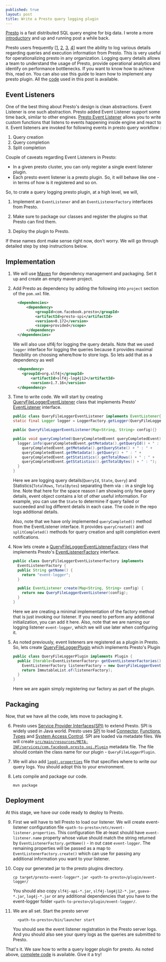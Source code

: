 ```yaml
---
published: true
layout: post
title: Write a Presto query logging plugin
---
```

[Presto](https://prestodb.io/) is a fast distributed SQL query engine for big data. I wrote a more [introductory](blog/presto-hdinsight/) and up and running post a while back.

Presto users frequently [[1](https://stackoverflow.com/questions/47286733/logging-all-presto-queries), [2](https://groups.google.com/forum/#!topic/presto-users/9jV7iOfdqeY), [3](https://groups.google.com/forum/#!topic/presto-users/zN2DFnzy5bs), [4](https://groups.google.com/forum/#!topic/presto-users/i1aG5LO40SY)] want the ability to log various details regarding queries and execution information from Presto. This is very useful for operationalizing presto in any organization. Logging query details allows a team to understand the usage of Presto, provide operational analytics and identify on performance bottlenecks. If you want to know how to achieve this, read on. You can also use this guide to learn how to implement any presto plugin. All the [code](https://github.com/dharmeshkakadia/presto-event-logger) used in this post is available. 

## Event Listeners

One of the best thing about Presto's design is clean abstractions. Event Listener is one such abstraction. Presto added Event Listener support some time back, similar to other engines. [Presto Event Listener](https://prestodb.io/docs/current/develop/event-listener.html) allows you to write custom functions that listens to events happening inside engine and react to it. Event listeners are invoked for following events in presto query workflow :

1. Query creation
2. Query completion
3. Split completion

Couple of caveats regarding Event Listeners in Presto:

* In a given presto cluster, you can only register a single event listener plugin.
* Each presto event listener is a presto plugin. So, it will behave like one - in terms of how is it registered and so on. 

So, to crate a query logging presto plugin, at a high level, we will,

1. Implement an `EventListener` and an `EventListenerFactory` interfaces from Presto. 

2. Make sure to package our classes and register the plugins so that Presto can find them. 

3. Deploy the plugin to Presto.

If these names dont make sense right now, don't worry. We will go through detailed step by step instructions below.

## Implementation

1. We will use [Maven](https://maven.apache.org/) for dependency management and packaging. Set it up and create an empty maven project.

2. Add Presto as dependency by adding the following into `project` section of the `pom.xml` file.

    ```xml
      <dependencies>
          <dependency>
              <groupId>com.facebook.presto</groupId>
              <artifactId>presto-spi</artifactId>
              <version>0.172</version>
              <scope>provided</scope>
          </dependency>
      </dependencies>
    ```  

    We will also use slf4j for logging the query details. Note that we used `logger` interface for logging the queries because it provides maximal flexibility on choosing where/how to store logs. So lets add that as a dependency as well
  
    ```xml
      <dependency>
        <groupId>org.slf4j</groupId>
            <artifactId>slf4j-log4j12</artifactId>
            <version>1.7.16</version>
      </dependency>
    ```

3. Time to write code. We will start by creating [QueryFileLoggerEventListener](https://github.com/dharmeshkakadia/presto-event-logger/blob/master/src/main/java/QueryFileLoggerEventListener.java) class that implements Presto' [EventListener](https://github.com/prestodb/presto/blob/master/presto-spi/src/main/java/com/facebook/presto/spi/eventlistener/EventListener.java) interface. 

    ```java
    public class QueryFileLoggerEventListener implements EventListener{
    static final Logger logger = LoggerFactory.getLogger(QueryFileLoggerEventListener.class);

    public QueryFileLoggerEventListener(Map<String, String> config){}

    public void queryCompleted(QueryCompletedEvent queryCompletedEvent) {
      logger.info(queryCompletedEvent.getMetadata().getQueryId() + " : " +
        queryCompletedEvent.getMetadata().getQueryState() + " : " +
        queryCompletedEvent.getMetadata().getQuery() + " : " +
        queryCompletedEvent.getStatistics().getTotalRows() + " : " +
        queryCompletedEvent.getStatistics().getTotalBytes() + " : ");
      }
    }
    ```

    Here we are logging query details(`QueryId`, `State`, `Query`) and Statistics(`TotalRows`, `TotalBytes`) separating them via ` : ` in a single log line. Note that here for the space reason I am showing only few query details, event object contains a lot of other useful information. For example, you can use the `State` to determine if query failed or succeeded and log different details in each case. The code in the repo logs additional details.

    Also, note that we have only implemented `queryCompleted()` method from the EventListener interface. It provides `queryCreated()` and `splitCompleted()` methods for query creation and split completion event notifications.

4. Now lets create a [QueryFileLoggerEventListenerFactory](https://github.com/dharmeshkakadia/presto-event-logger/blob/master/src/main/java/QueryFileLoggerEventListenerFactory.java) class that implements Presto's [EventListenerFactory](https://github.com/prestodb/presto/blob/master/presto-spi/src/main/java/com/facebook/presto/spi/eventlistener/EventListenerFactory.java) interface.

    ```java
    public class QueryFileLoggerEventListenerFactory implements
      EventListenerFactory {
      public String getName() {
        return "event-logger";
      }

      public EventListener create(Map<String, String> config) {
        return new QueryFileLoggerEventListener(config);
      }
    }
    ```

    Here we are creating a minimal implementation of the factory method that is just invoking our listener. If you need to perform any additional initialization, you can add it here. Also, note that we are naming our logging listener `event-logger`, which we will use later when configuring it.

5. As noted previously, event listeners are registered as a plugin in Presto. So, lets create [QueryFileLoggerPlugin](https://github.com/dharmeshkakadia/presto-event-logger/blob/master/src/main/java/QueryFileLoggerPlugin.java) which implements Presto's Plugin

    ```java
    public class QueryFileLoggerPlugin implements Plugin {
      public Iterable<EventListenerFactory> getEventListenerFactories() {
        EventListenerFactory listenerFactory = new QueryFileLoggerEventListenerFactory();
        return ImmutableList.of(listenerFactory);
      }
    }
    ```

    Here we are again simply registering our factory as part of the plugin.

## Packaging

Now, that we have all the code, lets move to packaging it.
  
6. Presto uses [Service Provider Interfaces(SPI)](https://docs.oracle.com/javase/tutorial/sound/SPI-intro.html) to extend Presto. SPI is widely used in Java world. Presto uses [SPI](https://prestodb.io/docs/current/develop/spi-overview.html) to load [Connector](https://prestodb.io/docs/current/develop/connectors.html), [Functions](https://prestodb.io/docs/current/develop/functions.html), [Types](https://prestodb.io/docs/current/develop/types.html) and [System Access Control](https://prestodb.io/docs/current/develop/system-access-control.html). SPI are loaded via metadate files. We will create [`src/main/resources/META-INF/services/com.facebook.presto.spi.Plugin`](https://github.com/dharmeshkakadia/presto-event-logger/blob/master/src/main/resources/META-INF/services/com.facebook.presto.spi.Plugin) metadata file. The file should contain the class name for our plugin - `QueryFileLoggerPlugin`.

7. We will also add [`log4j.properties`](https://github.com/dharmeshkakadia/presto-event-logger/blob/master/src/main/resources/log4j.properties) file that specifies where to write our query logs. You should adopt this to your environment. 
  
8. Lets compile and package our code.
  
    ```shell
    mvn package
    ```

## Deployment

At this stage, we have our code ready to deploy to Presto. 

9. First we will have to tell Presto to load our listener. We will create event-listener configuration file `<path-to-presto>/etc/event-listener.properties`. This configuration file at-least should have `event-listener.name` property whose value should match the string returned by `EventListenerFactory.getName()` - in out case `event-logger`. The remaining properties will be passed as a map to `EventListenerFactory.create()` which can use for passing any additional information you want to your listener.

10. Copy our generated jar to the presto plugins directory.

    ```shell
    cp target/presto-event-logger*.jar <path-to-presto>/plugin/event-logger/
    ```
    
    You should also copy `slf4j-api-*.jar`, `slf4j-log4j12-*.jar`, `guava-*.jar`, `log4j-*.jar` or any additional dependencies that you have to the event-logger folder `<path-to-presto>/plugin/event-logger/`.

11. We are all set. Start the presto server

    ```shell
      <path-to-presto>/bin/launcher start  
    ```

    You should see the event listener registration in the Presto server logs. And you should also see your query logs as the queries are submitted to Presto.

That's it. We saw how to write a query logger plugin for presto. As noted above, [complete code](https://github.com/dharmeshkakadia/presto-event-logger) is available. Give it a try!